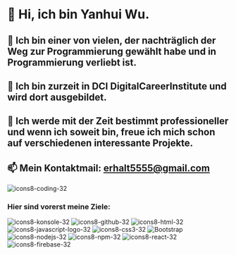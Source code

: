 # 👋 Hi, ich bin Yanhui Wu.


## 👀 Ich bin einer von vielen, der nachträglich der Weg zur Programmierung gewählt habe und in Programmierung verliebt ist.


## 🌱 Ich bin zurzeit in DCI DigitalCareerInstitute und wird dort ausgebildet.


## 💞️ Ich werde mit der Zeit bestimmt professioneller und wenn ich soweit bin, freue ich mich schon auf verschiedenen interessante Projekte.


## 📫 Mein  Kontaktmail: erhalt5555@gmail.com 

![icons8-coding-32](https://user-images.githubusercontent.com/115163189/205720551-a2c4ad8b-00fe-4985-a306-693132b7688b.png)



### Hier sind vorerst meine Ziele:
![icons8-konsole-32](https://user-images.githubusercontent.com/115163189/205720932-08a3ca1d-f8fd-433d-b0e2-ab7a409bf5a4.png)
![icons8-github-32](https://user-images.githubusercontent.com/115163189/205720884-052f4930-b710-4aaf-aeea-9e5dffed425e.png)
![icons8-html-32](https://user-images.githubusercontent.com/115163189/205722135-e62a62a5-306b-416c-9193-a789fd32d0bb.png)
![icons8-javascript-logo-32](https://user-images.githubusercontent.com/115163189/205721827-9d3d19b0-04ec-434d-b5d1-3dc4d9e31a48.png)
![icons8-css3-32](https://user-images.githubusercontent.com/115163189/205720746-b6b490ee-f47b-4668-93b0-bbb2a8730002.png)
![Bootstrap](https://user-images.githubusercontent.com/115163189/205722113-398cd487-281d-4cc6-8a10-ac439238200b.png)
![icons8-nodejs-32](https://user-images.githubusercontent.com/115163189/205720955-c816e93e-3dbf-4290-a3c9-ca1af7f00eda.png)
![icons8-npm-32](https://user-images.githubusercontent.com/115163189/205720970-f615b79f-2701-41b9-bd7a-adce36a09a65.png)
![icons8-react-32](https://user-images.githubusercontent.com/115163189/205721019-1a6f3e4a-172a-4a95-9700-623ed4f84f25.png)
![icons8-firebase-32](https://user-images.githubusercontent.com/115163189/205721375-1b77ac2c-87c7-4bf5-a386-64423adaa55a.png)

<!---

--->
